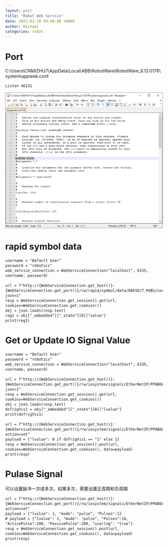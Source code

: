 ```yaml
---
layout: post
title: "Robot Web Service"
date: 2022-02-28 09:48:00 +0800
author: Michael
categories: robot
---
```


# Port
C:\Users\CNMIZHU7\AppData\Local\ABB\RobotWare\RobotWare_6.13.0176\system\appweb.conf  

	Listen 46131

![日志文件夹](/assets/robot/RWS/RWSListenPort.png)   

# rapid symbol data
	username = "Default User"
	password = "robotics"
	web_service_connection = WebServiceConnection("localhost", 6155, username, password)

	url = f"http://{WebServiceConnection.get_host()}:{WebServiceConnection.get_port()}/rw/rapid/symbol/data/RAPID/T_ROB1/user/reg1?json=1"
	resp = WebServiceConnection.get_session().get(url, cookies=WebServiceConnection.get_cookies())
	obj = json.loads(resp.text)
	reg1 = obj["_embedded"]["_state"][0]["value"]
	print(reg1)

# Get or Update IO Signal Value
	username = "Default User"
	password = "robotics"
	web_service_connection = WebServiceConnection("localhost", 6155, username, password)

	url = f"http://{WebServiceConnection.get_host()}:{WebServiceConnection.get_port()}/rw/iosystem/signals/EtherNetIP/PPABOARD/doTrigVis1?json=1"
	resp = WebServiceConnection.get_session().get(url, cookies=WebServiceConnection.get_cookies())
	obj = json.loads(resp.text)
	doTrigVis1 = obj["_embedded"]["_state"][0]["lvalue"]
	print(doTrigVis1)

	url = f"http://{WebServiceConnection.get_host()}:{WebServiceConnection.get_port()}/rw/iosystem/signals/EtherNetIP/PPABOARD/doTrigVis1?action=set"
	payload = {"lvalue": 0 if doTrigVis1 == "1" else 1}
	resp = WebServiceConnection.get_session().post(url, cookies=WebServiceConnection.get_cookies(), data=payload)
	print(resp)

# Pulase Signal
可以设置脉冲一次或多次，如果多次，需要设置正周期和负周期

	url = f"http://{WebServiceConnection.get_host()}:{WebServiceConnection.get_port()}/rw/iosystem/signals/EtherNetIP/PPABOARD/doTrigVis1?action=set"
	payload = {"lvalue": 1, "mode": "pulse", "Pulses":1}
	# payload = {"lvalue": 1, "mode": "pulse", "Pulses":10, "ActivePulse":200, "PassivePulse":200, "userlog": "true"}
	resp = WebServiceConnection.get_session().post(url, cookies=WebServiceConnection.get_cookies(), data=payload)
	print(resp)